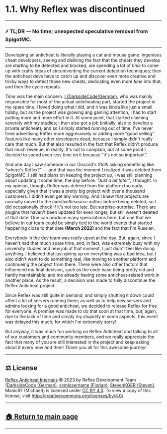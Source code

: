 # 1.1. Why Reflex was discontinued

---
### ⚡️ TL;DR — No time; unexpected speculative removal from SpigotMC.
---

Developing an anticheat is literally playing a cat and mouse game: ingenious cheat developers, seeing and disliking the fact that the cheats they develop are starting to be detected and blocked, are spending a lot of *time* to come up with crafty ideas of circumventing the current detection techniques; then the anticheat devs have to catch up and discover even more creative and tricky ways to detect those new cheats, dedicating even more *time* into that; and then the cycle repeats.

*Time* was the main concern. [I (DarksideCode/German)][dev-german], who was mainly responsible for most of the actual anticheating part, started the project in my spare time. I loved doing what I did, and it was kinda like just a small hobby, but as the project was growing ang gaining attention, I had to start putting more and more effort in it. At some point, that started clashing severely with my studies; I then also got a job (initially, also to develop a private anticheat), and so I simply started running out of time. I've never tried advertising Reflex more aggressively or adding more "good selling" features like many other developers dead, because I simply didn't really care that much. But that also resulted in the fact that Reflex didn't produce that much revenue, in reality. It's not to complain, but at some point I decided to spend even less time on it because "it's not so important". 

And one day I saw someone in our Discord's *#talk* asking something like "where's Reflex?" — and that was the moment I realized it was deleted from SpigotMC. I still had plans on keeping the project up, I was still planning about updating it some time, the day before. *"Just a bit later"*, I thought. In my opinion, though, Reflex was deleted from the platform too early; especially given that it was a pretty big project with over a thousand customers. I didn't even get any warning. And I knew that projects are normally moved to the *InactiveResource* author before being deleted, so I did occasionally check if it's not too late. But surprise-surprise. There are plugins that haven't been updated for even longer, but still weren't deleted at that date. One can produce many speculations here, but one that we believe in our team could be simply tied to the world events that started happening close to that date **(March 2022)** and the fact that I'm Russian.

Everybody in the dev team was really upset at the day. But, again, since I haven't had that much spare time, and, in fact, was extremely busy with my university studies and new job at that moment, I just didn't feel like doing anything. I believed that just giving up on everything was a bad idea, but I also didn't want to do something real, like moving to another platform and continueing the project from there. There were also other factors that influenced my final decision, such as the code base being pretty old and hardly maintainable, and me already having some anticheat-related work in another place. As the result, a decision was made to fully discontinue the Reflex Anticheat project.

Since Reflex was still quite in demand, and simply shutting it down could affect a lot of servers running there; as well as to help new servers and admins looking for a good anticheat, we decided to release Reflex for free for everyone. A promise was made to do that soon at that time, but, again, due to the lack of time and simply my stupidity in some aspects, this event was delayed this much, for which I'm extremely sorry!

But anyway, it was much fun working on Reflex Anticheat and talking to all of our customers and community members, and we really appreciate the fact that many of you are still interested in the project and keep asking about it every now and then! Thank you all for this awesome journey!






---

## ⚖️ License

[Reflex Anticheat Internals][reflex-anticheat-internals] © 2023 by Reflex Development Team ([DarksideCode (German)][dev-german], [sinnlosername (Florian)][dev-florian], [StevenKGER (Steven)][dev-steven], Manic97 (Michael)) is licensed under [CC BY 4.0][license]. To view a copy of this license, visit http://creativecommons.org/licenses/by/4.0/

[license]: http://creativecommons.org/licenses/by/4.0

[reflex-anticheat-internals]: https://github.com/MeGysssTaa/reflex-anticheat-internals

[dev-german]: https://github.com/MeGysssTaa

[dev-florian]: https://github.com/sinnlosername

[dev-steven]: https://github.com/StevenKGER

---

## [🏠 Return to main page][reflex-anticheat-internals]

---


